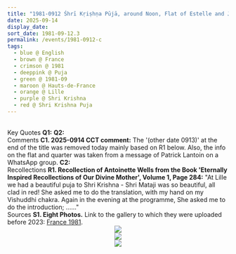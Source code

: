 ```yaml
---
title: "1981-0912 Śhrī Kṛiṣhṇa Pūjā, around Noon, Flat of Estelle and Jean-Paul, Quartier de Wazemmes, Lille, Hauts-de-France, France"
date: 2025-09-14
display_date: 
sort_date: 1981-09-12.3
permalink: /events/1981-0912-c
tags:
  - blue @ English
  - brown @ France
  - crimson @ 1981
  - deeppink @ Puja
  - green @ 1981-09
  - maroon @ Hauts-de-France
  - orange @ Lille
  - purple @ Shri Krishna 
  - red @ Shri Krishna Puja  
---
```


<br>

<wave-list>
  <list-title color="DarkSeaGreen" width="55">Key Quotes</list-title>
  <list-item color="BlanchedAlmond" width="280"><b>Q1:</b> <i></i></list-item>
  <list-item color="Lavender" width="280"><b>Q2:</b> <i></i></list-item>
</wave-list>

<br>

<wave-list>
  <list-title color="DarkSeaGreen" width="55">Comments</list-title>
  <list-item color="BlanchedAlmond" width="280"><b>C1. 2025-0914 CCT comment:</b> The '(other date 0913)' at the end of the title was removed today mainly based on R1 below. Also, the info on the flat and quarter was taken from a message of Patrick Lantoin on a WhatsApp group.</list-item>
  <list-item color="Lavender" width="280"><b>C2:</b> </list-item>
</wave-list>

<br>

<wave-list>
  <list-title color="DarkSeaGreen" width="65"> Recollections</list-title>
  <list-item color="BlanchedAlmond" width="280"><b>R1. Recollection of Antoinette Wells from the Book 'Eternally Inspired Recollections of Our Divine Mother', Volume 1, Page 284:</b> "At Lille we had a beautiful puja to Shri Krishna - Shri Mataji was so beautiful, all clad in red! She asked me to do the translation, with my hand on my Vishuddhi chakra. Again in the evening at the programme, She asked me to do the introduction; ......"</list-item>
</wave-list>

<br>

<wave-list>
  <list-title color="DarkSeaGreen" width="40">Sources</list-title>
  <list-item color="BlanchedAlmond"  width="280"><b>S1. Eight Photos.</b> Link to the gallery to which they were uploaded before 2023: <a href="https://eternalmoments.smugmug.com/Countries/France/1981/">France 1981</a>.</list-item>
</wave-list>

<div style="text-align: center"><img src="https://pub-bcc3cbe9b1e94ba1ac28915f7a3900fa.r2.dev/1981-0912_Shri_Krishna_Puja_around_Noon_Flat_of_Estelle_and_Jean-Paul_Quartier_de_Wazemmes_Lille_Hauts-de-France_France_01_(Balwant_Kumbhojkar_Collection).jpg" /></div>

<div style="text-align: center"><img src="https://pub-bcc3cbe9b1e94ba1ac28915f7a3900fa.r2.dev/1981-0912_Shri_Krishna_Puja_around_Noon_Flat_of_Estelle_and_Jean-Paul_Quartier_de_Wazemmes_Lille_Hauts-de-France_France_05_(Photo_credit_Ray_Harris).jpg" /></div>

<div style="text-align: center"><img src="https://pub-bcc3cbe9b1e94ba1ac28915f7a3900fa.r2.dev/1981-0912_Shri_Krishna_Puja_around_Noon_Flat_of_Estelle_and_Jean-Paul_Quartier_de_Wazemmes_Lille_Hauts-de-France_France_08_(Photo_credit_Ray_Harris).jpg" /></div>